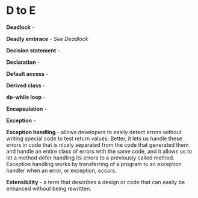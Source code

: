 # D to E

**Deadlock** -


**Deadly embrace** - _See Deadlock_


**Decision statement** -


**Declaration** -


**Default access** -


**Derived class** -


**do-while loop** -


**Encapsulation** -


**Exception** -


**Exception handling** - allows developers to easily detect errors without writing special code to test return values.  Better, it lets us handle these errors in code that is nicely separated from the code that generated them and handle an entire class of errors with the same code, and it allows us to let a method defer handling its errors to a previously called method.  Exception handling works by transferring of a program to an exception handler when an error, or exception, occurs.


**Extensibility** -  a term that describes a design or code that can easily be enhanced without being rewritten.
